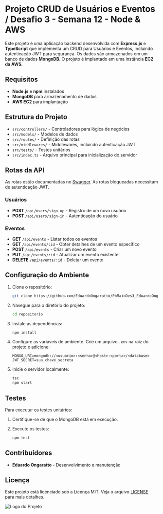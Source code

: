 
# Projeto CRUD de Usuários e Eventos / Desafio 3 - Semana 12 - Node & AWS

Este projeto é uma aplicação backend desenvolvida com **Express.js** e **TypeScript** que implementa um CRUD para Usuários e Eventos, incluindo autenticação JWT para segurança. Os dados são armazenados em um banco de dados **MongoDB**. O projeto é implantado em uma instância **EC2 da AWS**.

## Requisitos

- **Node.js** e **npm** instalados
- **MongoDB** para armazenamento de dados
- **AWS EC2** para implantação

## Estrutura do Projeto

- `src/controllers/` - Controladores para lógica de negócios
- `src/models/` - Modelos de dados
- `src/routes/` - Definição das rotas
- `src/middlewares/` - Middlewares, incluindo autenticação JWT
- `src/tests/` - Testes unitários
- `src/index.ts` - Arquivo principal para inicialização do servidor

## Rotas da API

As rotas estão documentadas no [Swagger](https://app.swaggerhub.com/apis/docs/PAULOSENA/sp_nigeria_third_challenge/1.0.0). As rotas bloqueadas necessitam de autenticação JWT.

### Usuários

- **POST** `/api/users/sign-up` - Registro de um novo usuário
- **POST** `/api/users/sign-in` - Autenticação do usuário

### Eventos

- **GET** `/api/events` - Listar todos os eventos
- **GET** `/api/events/:id` - Obter detalhes de um evento específico
- **POST** `/api/events` - Criar um novo evento
- **PUT** `/api/events/:id` - Atualizar um evento existente
- **DELETE** `/api/events/:id` - Deletar um evento

## Configuração do Ambiente

1. Clone o repositório:

    ```bash
    git clone https://github.com/EduardoOngaratto/PbMaioDes3_EduardoOngaratto
    ```

2. Navegue para o diretório do projeto:

    ```bash
    cd repositorio
    ```

3. Instale as dependências:

    ```bash
    npm install
    ```

4. Configure as variáveis de ambiente. Crie um arquivo `.env` na raiz do projeto e adicione:

    ```
    MONGO_URI=mongodb://<usuario>:<senha>@<host>:<porta>/<database>
    JWT_SECRET=sua_chave_secreta
    ```

5. Inicie o servidor localmente:

    ```bash
    tsc
    npm start
    ```

## Testes

Para executar os testes unitários:

1. Certifique-se de que o MongoDB está em execução.
2. Execute os testes:

    ```bash
    npm test
    ```

## Contribuidores

- **Eduardo Ongaratto** - Desenvolvimento e manutenção


## Licença

Este projeto está licenciado sob a Licença MIT. Veja o arquivo [LICENSE](./LICENSE) para mais detalhes.


![Logo do Projeto](https://s3.sa-east-1.amazonaws.com/remotar-assets-prod/company-profile-covers/cl7god9gt00lx04wg4p2a93zt.jpg)
